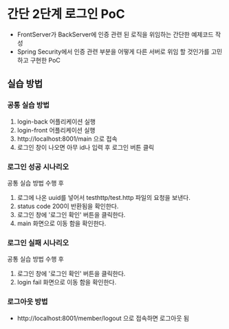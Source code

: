 # 간단 2단계 로그인 PoC

- FrontServer가 BackServer에 인증 관련 된 로직을 위임하는 간단한 예제코드 작성
- Spring Security에서 인증 관련 부분을 어떻게 다른 서버로 위임 할 것인가를 고민하고 구현한 PoC

## 실습 방법

### 공통 실습 방법

1. login-back 어플리케이션 실행
2. login-front 어플리케이션 실행
3. http://localhost:8001/main 으로 접속
4. 로그인 창이 나오면 아무 id나 입력 후 로그인 버튼 클릭

### 로그인 성공 시나리오

공통 실습 방법 수행 후

1. 로그에 나온 uuid를 넣어서 testhttp/test.http 파일의 요청을 보낸다.
2. status code 200이 반환됨을 확인한다.
3. 로그인 창에 '로그인 확인' 버튼을 클릭한다.
4. main 화면으로 이동 함을 확인한다.

### 로그인 실패 시나리오

공통 실습 방법 수행 후

1. 로그인 창에 '로그인 확인' 버튼을 클릭한다.
2. login fail 화면으로 이동 함을 확인한다.

### 로그아웃 방법

- http://localhost:8001/member/logout 으로 접속하면 로그아웃 됨

